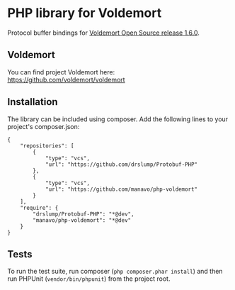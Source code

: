# PHP library for Voldemort

Protocol buffer bindings for [Voldemort Open Source release 1.6.0](https://github.com/voldemort/voldemort/releases/tag/release-1.6.0-cutoff).

## Voldemort

You can find project Voldemort here: https://github.com/voldemort/voldemort

## Installation

The library can be included using composer. Add the following lines to your project's composer.json:

    {
        "repositories": [
			{
				"type": "vcs",
				"url": "https://github.com/drslump/Protobuf-PHP"
			},
            {
                "type": "vcs",
                "url": "https://github.com/manavo/php-voldemort"
            }
        ],
        "require": {
			"drslump/Protobuf-PHP": "*@dev",
            "manavo/php-voldemort": "*@dev"
        }
    }

## Tests ##

To run the test suite, run composer (`php composer.phar install`) and then run PHPUnit (`vendor/bin/phpunit`) from the project root.
